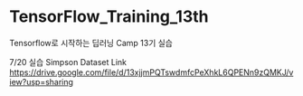 # TensorFlow_Training_13th
Tensorflow로 시작하는 딥러닝 Camp 13기 실습


7/20 실습 Simpson Dataset Link
https://drive.google.com/file/d/13xjjmPQTswdmfcPeXhkL6QPENn9zQMKJ/view?usp=sharing
